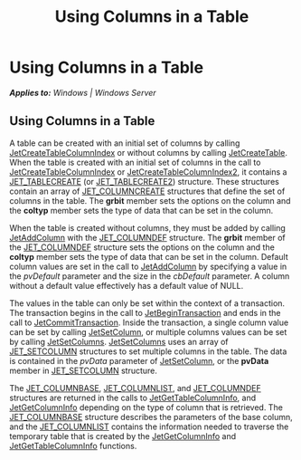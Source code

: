 ﻿---
title: Using Columns in a Table
TOCTitle: Using Columns in a Table
ms:assetid: 064ac59e-d306-4335-a623-754a003f5ebc
ms:mtpsurl: https://msdn.microsoft.com/library/Gg269178(v=EXCHG.10)
ms:contentKeyID: 32765481
ms.date: 04/11/2016
ms.topic: article
---

# Using Columns in a Table


_**Applies to:** Windows | Windows Server_

## Using Columns in a Table

A table can be created with an initial set of columns by calling [JetCreateTableColumnIndex](gg269343\(v=exchg.10\).md) or without columns by calling [JetCreateTable](gg269210\(v=exchg.10\).md). When the table is created with an initial set of columns in the call to [JetCreateTableColumnIndex](gg269343\(v=exchg.10\).md) or [JetCreateTableColumnIndex2](gg294057\(v=exchg.10\).md), it contains a [JET_TABLECREATE](gg294146\(v=exchg.10\).md) (or [JET_TABLECREATE2](gg269203\(v=exchg.10\).md)) structure. These structures contain an array of [JET_COLUMNCREATE](gg269252\(v=exchg.10\).md) structures that define the set of columns in the table. The **grbit** member sets the options on the column and the **coltyp** member sets the type of data that can be set in the column.

When the table is created without columns, they must be added by calling [JetAddColumn](gg294122\(v=exchg.10\).md) with the [JET_COLUMNDEF](gg294130\(v=exchg.10\).md) structure. The **grbit** member of the [JET_COLUMNDEF](gg294130\(v=exchg.10\).md) structure sets the options on the column and the **coltyp** member sets the type of data that can be set in the column. Default column values are set in the call to [JetAddColumn](gg294122\(v=exchg.10\).md) by specifying a value in the *pvDefault* parameter and the size in the *cbDefault* parameter. A column without a default value effectively has a default value of NULL.

The values in the table can only be set within the context of a transaction. The transaction begins in the call to [JetBeginTransaction](gg294083\(v=exchg.10\).md) and ends in the call to [JetCommitTransaction](gg269191\(v=exchg.10\).md). Inside the transaction, a single column value can be set by calling [JetSetColumn](gg294137\(v=exchg.10\).md), or multiple columns values can be set by calling [JetSetColumns](gg294050\(v=exchg.10\).md). [JetSetColumns](gg294050\(v=exchg.10\).md) uses an array of [JET_SETCOLUMN](gg269233\(v=exchg.10\).md) structures to set multiple columns in the table. The data is contained in the *pvData* parameter of [JetSetColumn](gg294137\(v=exchg.10\).md), or the **pvData** member in [JET_SETCOLUMN](gg269233\(v=exchg.10\).md) structure.

The [JET_COLUMNBASE](gg269194\(v=exchg.10\).md), [JET_COLUMNLIST](gg269228\(v=exchg.10\).md), and [JET_COLUMNDEF](gg294130\(v=exchg.10\).md) structures are returned in the calls to [JetGetTableColumnInfo](gg294061\(v=exchg.10\).md), and [JetGetColumnInfo](gg269215\(v=exchg.10\).md) depending on the type of column that is retrieved. The [JET_COLUMNBASE](gg269194\(v=exchg.10\).md) structure describes the parameters of the base column, and the [JET_COLUMNLIST](gg269228\(v=exchg.10\).md) contains the information needed to traverse the temporary table that is created by the [JetGetColumnInfo](gg269215\(v=exchg.10\).md) and [JetGetTableColumnInfo](gg294061\(v=exchg.10\).md) functions.

